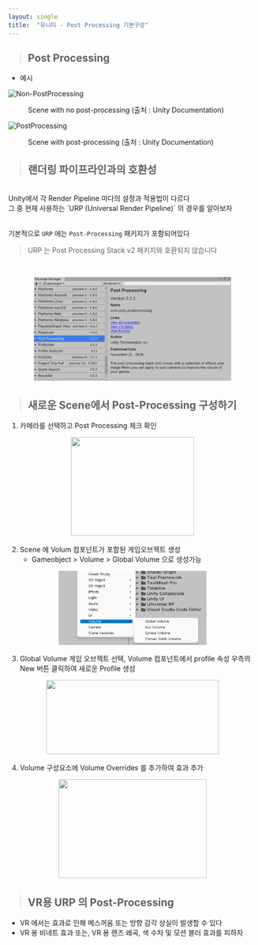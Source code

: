 ```yaml
---
layout: single
title:  "유니티 - Post Processing 기본구성"
---
```


> ## Post Processing

* 예시
  
![Non-PostProcessing](https://docs.unity3d.com/uploads/Main/PostProcessing-0.jpg)

<figure >
<figcaption>
Scene with no post-processing (출처 : Unity Documentation)
</figcaption>
</figure>

![PostProcessing](https://docs.unity3d.com/uploads/Main/PostProcessing-1.jpg)

<figure >
<figcaption>
Scene with post-processing (출처 : Unity Documentation)
</figcaption>
</figure>

> ## 랜더링 파이프라인과의 호환성
</br>
Unity에서 각 Render Pipeline 마다의 설정과 적용법이 다르다 </br>
그 중 현재 사용하는 `URP (Universal Render Pipeline)` 의 경우를 알아보자 </br>
</br>

기본적으로 `URP` 에는 `Post-Processing` 패키지가 포함되어있다 </br>
> URP 는 Post Processing Stack v2 패키지와 호환되지 않습니다
</br>
<p align="center">
<img src="../images/2022-11-21-Tech-%20Post-Processing1_posting/Post-Processing%20Package.png" width="400">
<p>

> ## 새로운 Scene에서 Post-Processing 구성하기

1. 카메라를 선택하고 Post Processing 체크 확인

<p align="center">
<img src="https://docs.unity3d.com/Packages/com.unity.render-pipelines.universal@14.0/manual/images/post-proc/camera-post-proc-check.png" width="250" height="200">
<p>

2. Scene 에 Volum 컴포넌트가 포함된 게임오브젝트 생성
   * Gameobject > Volume > Global Volume 으로 생성가능

<p align="center">
<img src="../images/2022-11-21-Tech-%20Post-Processing1_posting/Create-Volume.png" width="300" height="150">
<p>


3. Global Volume 게임 오브젝트 선택, Volume 컴포넌트에서 profile 속성 우측의 New 버튼 클릭하여 새로운 Profile 생성

<p align="center">
<img src="https://docs.unity3d.com/Packages/com.unity.render-pipelines.universal@14.0/manual/images/post-proc/volume-new-scene-new-profile.png" width="350" height="150">
<p>

4. Volume 구성요소에 Volume Overrides 를 추가하여 효과 추가

<p align="center">
<img src="https://docs.unity3d.com/Packages/com.unity.render-pipelines.universal@14.0/manual/images/post-proc/volume-new-scene-add-override.png" width="300" height="200">
<p>

> ## VR용 URP 의 Post-Processing

* VR 에서는 효과로 인해 메스꺼움 또는 방향 감각 상실이 발생할 수 있다 </br>
* VR 용 비네트 효과 또는, VR 용 렌즈 왜곡, 색 수차 및 모션 블러 효과를 피하자 </br>